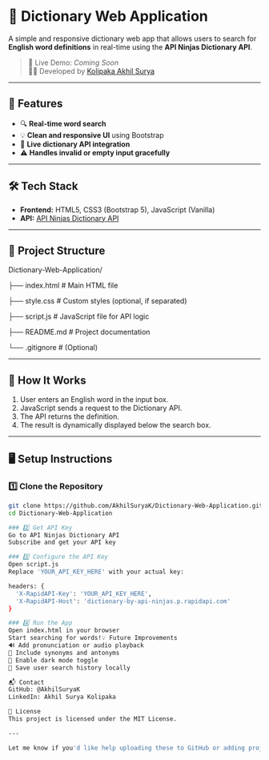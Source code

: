 # 📘 Dictionary Web Application

A simple and responsive dictionary web app that allows users to search for **English word definitions** in real-time using the **API Ninjas Dictionary API**.

> 🔗 Live Demo: _Coming Soon_  
> 👨‍💻 Developed by [Kolipaka Akhil Surya](https://www.linkedin.com/in/akhilsurya/)

---

## 🚀 Features

- 🔍 **Real-time word search**
- 💡 **Clean and responsive UI** using Bootstrap
- 🔗 **Live dictionary API integration**
- ⚠️ **Handles invalid or empty input gracefully**

---

## 🛠️ Tech Stack

- **Frontend:** HTML5, CSS3 (Bootstrap 5), JavaScript (Vanilla)
- **API:** [API Ninjas Dictionary API](https://rapidapi.com/apininjas/api/dictionary-by-api-ninjas)

---

## 📁 Project Structure

Dictionary-Web-Application/

├── index.html # Main HTML file

├── style.css # Custom styles (optional, if separated)

├── script.js # JavaScript file for API logic

├── README.md # Project documentation

└── .gitignore # (Optional)


---

## 🔧 How It Works

1. User enters an English word in the input box.
2. JavaScript sends a request to the Dictionary API.
3. The API returns the definition.
4. The result is dynamically displayed below the search box.

---

## 🖥️ Setup Instructions

### 1️⃣ Clone the Repository
```bash
git clone https://github.com/AkhilSuryaK/Dictionary-Web-Application.git
cd Dictionary-Web-Application

### 2️⃣ Get API Key
Go to API Ninjas Dictionary API
Subscribe and get your API key

### 3️⃣ Configure the API Key
Open script.js
Replace 'YOUR_API_KEY_HERE' with your actual key:

headers: {
  'X-RapidAPI-Key': 'YOUR_API_KEY_HERE',
  'X-RapidAPI-Host': 'dictionary-by-api-ninjas.p.rapidapi.com'
}

### 4️⃣ Run the App
Open index.html in your browser
Start searching for words!💡 Future Improvements
🔊 Add pronunciation or audio playback
🔁 Include synonyms and antonyms
🌙 Enable dark mode toggle
🧠 Save user search history locally

📬 Contact
GitHub: @AkhilSuryaK
LinkedIn: Akhil Surya Kolipaka

📄 License
This project is licensed under the MIT License.

---

Let me know if you'd like help uploading these to GitHub or adding project badges!
